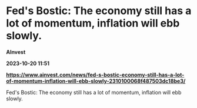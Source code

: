 # Fed's Bostic: The economy still has a lot of momentum, inflation will ebb slowly.
**AInvest**

**2023-10-20 11:51**

**https://www.ainvest.com/news/fed-s-bostic-economy-still-has-a-lot-of-momentum-inflation-will-ebb-slowly-2310100068f487503dc18be3/**

Fed's Bostic: The economy still has a lot of momentum, inflation will ebb slowly.
